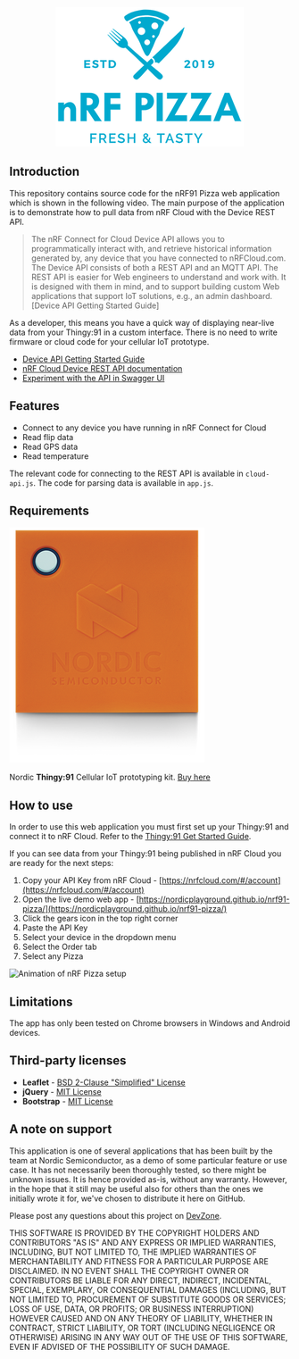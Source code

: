 <p align="center">
  <img src="https://github.com/NordicPlayground/nrf91-pizza/blob/master/images/nrf_pizza_logo_small.png">
</p>

## Introduction
This repository contains source code for the nRF91 Pizza web application which is shown in the following video. The main purpose of the application is to demonstrate how to pull data from nRF Cloud with the Device REST API.

> The nRF Connect for Cloud Device API allows you to programmatically interact with, and retrieve historical information generated by, any device that you have connected to nRFCloud.com. The Device API consists of both a REST API and an MQTT API. The REST API is easier for Web engineers to understand and work with. It is designed with them in mind, and to support building custom Web applications that support IoT solutions, e.g., an admin dashboard. [Device API Getting Started Guide]

As a developer, this means you have a quick way of displaying near-live data from your Thingy:91 in a custom interface. There is no need to write firmware or cloud code for your cellular IoT prototype.

* [Device API Getting Started Guide](https://nrfcloud.com/#/docs/guides/getstarted)
* [nRF Cloud Device REST API documentation](https://nrfcloud.com/#/docs/api)
* [Experiment with the API in Swagger UI](http://petstore.swagger.io/?url=https://docs.api.nrfcloud.com/api/api-rest.yaml)

## Features
* Connect to any device you have running in nRF Connect for Cloud
* Read flip data
* Read GPS data
* Read temperature

The relevant code for connecting to the REST API is available in `cloud-api.js`. The code for parsing data is available in `app.js`.

## Requirements
![Image of Thingy:91](https://github.com/NordicPlayground/nrf91-pizza/blob/master/images/thingy91.png)

Nordic **Thingy:91** Cellular IoT prototyping kit. [Buy here](https://www.nordicsemi.com/About-us/BuyOnline?search_token=nRF6943&series_token=nRF9160)

## How to use
In order to use this web application you must first set up your Thingy:91 and connect it to nRF Cloud. Refer to the [Thingy:91 Get Started Guide](https://www.nordicsemi.com/Software-and-tools/Prototyping-platforms/Nordic-Thingy-91/GetStarted).

If you can see data from your Thingy:91 being published in nRF Cloud you are ready for the next steps:
1. Copy your API Key from nRF Cloud - [https://nrfcloud.com/#/account](https://nrfcloud.com/#/account) 
2. Open the live demo web app - [https://nordicplayground.github.io/nrf91-pizza/](https://nordicplayground.github.io/nrf91-pizza/)
3. Click the gears icon in the top right corner
4. Paste the API Key
5. Select your device in the dropdown menu
6. Select the Order tab
7. Select any Pizza

![Animation of nRF Pizza setup](https://github.com/NordicPlayground/nrf91-pizza/blob/master/images/nrfpizza_animation.gif)

## Limitations
The app has only been tested on Chrome browsers in Windows and Android devices.

## Third-party licenses
* **Leaflet** - [BSD 2-Clause "Simplified" License](https://github.com/Leaflet/Leaflet/blob/master/LICENSE)
* **jQuery** - [MIT License](https://jquery.org/license/)
* **Bootstrap** - [MIT License](https://getbootstrap.com/docs/4.0/about/license/)

## A note on support
This application is one of several applications that has been built by the team at Nordic Semiconductor, as a demo of some particular feature or use case. It has not necessarily been thoroughly tested, so there might be unknown issues. It is hence provided as-is, without any warranty. However, in the hope that it still may be useful also for others than the ones we initially wrote it for, we've chosen to distribute it here on GitHub.

Please post any questions about this project on [DevZone](https://devzone.nordicsemi.com/).

THIS SOFTWARE IS PROVIDED BY THE COPYRIGHT HOLDERS AND CONTRIBUTORS "AS IS" AND ANY EXPRESS OR IMPLIED WARRANTIES, INCLUDING, BUT NOT LIMITED TO, THE IMPLIED WARRANTIES OF MERCHANTABILITY AND FITNESS FOR A PARTICULAR PURPOSE ARE DISCLAIMED. IN NO EVENT SHALL THE COPYRIGHT OWNER OR CONTRIBUTORS BE LIABLE FOR ANY DIRECT, INDIRECT, INCIDENTAL, SPECIAL, EXEMPLARY, OR CONSEQUENTIAL DAMAGES (INCLUDING, BUT NOT LIMITED TO, PROCUREMENT OF SUBSTITUTE GOODS OR SERVICES; LOSS OF USE, DATA, OR PROFITS; OR BUSINESS INTERRUPTION) HOWEVER CAUSED AND ON ANY THEORY OF LIABILITY, WHETHER IN CONTRACT, STRICT LIABILITY, OR TORT (INCLUDING NEGLIGENCE OR OTHERWISE) ARISING IN ANY WAY OUT OF THE USE OF THIS SOFTWARE, EVEN IF ADVISED OF THE POSSIBILITY OF SUCH DAMAGE.
